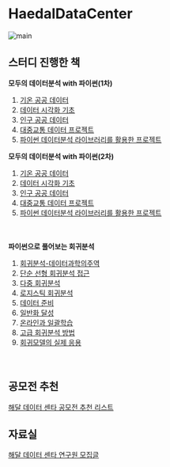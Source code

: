 # HaedalDataCenter

![main](main.png)

## 스터디 진행한 책

**모두의 데이터분석 with 파이썬(1차)**

1. [기온 공공 데이터](moduDataAnalysisWithPython/01/README.md)
2. [데이터 시각화 기초](moduDataAnalysisWithPython/02/README.md)
3. [인구 공공 데이터](moduDataAnalysisWithPython/03/README.md)
4. [대중교통 데이터 프로젝트](moduDataAnalysisWithPython/04/README.md)
5. [파이썬 데이터분석 라이브러리를 활용한 프로젝트](moduDataAnalysisWithPython/05/README.md)


**모두의 데이터분석 with 파이썬(2차)**
1. [기온 공공 데이터](moduDataAnalysisWithPython2/01/README.md)
2. [데이터 시각화 기초](moduDataAnalysisWithPython2/02/README.md)
3. [인구 공공 데이터](moduDataAnalysisWithPython2/03/README.md)
4. [대중교통 데이터 프로젝트](moduDataAnalysisWithPython2/04/README.md)
5. [파이썬 데이터분석 라이브러리를 활용한 프로젝트](moduDataAnalysisWithPython2/05/README.md)

　  

**파이썬으로 풀어보는 회귀분석**

1. [회귀분석-데이터과학의주역](regressionAnalysisWithPython/01/README.md)
2. [단순 선형 회귀분석 접근](regressionAnalysisWithPython/02/README.md)
3. [다중 회귀분석](regressionAnalysisWithPython/03/Chapter3_Multiple_Regression_Analysis.ipynb)
4. [로지스틱 회귀분석](https://github.com/LJBang/HDC_DataStudy/blob/master/4_Logistic.ipynb)
5. [데이터 준비](regressionAnalysisWithPython/05/README.md)
6. [일반화 달성](regressionAnalysisWithPython/06/Chapter6.ipynb)
7. [온라인과 일괄학습](regressionAnalysisWithPython/07/chapter07.ipynb)
8. [고급 회귀분석 방법](regressionAnalysisWithPython/08/README.md)
9. [회귀모델의 실제 응용](regressionAnalysisWithPython/09/README.md)

　  

## 공모전 추천

[해달 데이터 센타 공모전 추천 리스트](https://www.notion.so/haedalwithknu/6ebe1e4a7b114068a79b51a2a6d3a6ad)  



## 자료실

[해달 데이터 센타 연구원 모집글](https://www.notion.so/haedalwithknu/c4bb3f21a18e450dbddad683fb8c4f43)  
